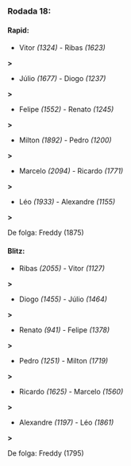 ### Rodada 18:

#### Rapid:

* Vitor *(1324)*     -     Ribas *(1623)*

 **>** 
* Júlio *(1677)*     -     Diogo *(1237)*

 **>** 
* Felipe *(1552)*     -     Renato *(1245)*

 **>** 
* Milton *(1892)*     -     Pedro *(1200)*

 **>** 
* Marcelo *(2094)*     -     Ricardo *(1771)*

 **>** 
* Léo *(1933)*     -     Alexandre *(1155)*

 **>** 

De folga: Freddy (1875)

#### Blitz:

* Ribas *(2055)*     -     Vitor *(1127)*

 **>** 
* Diogo *(1455)*     -     Júlio *(1464)*

 **>** 
* Renato *(941)*     -     Felipe *(1378)*

 **>** 
* Pedro *(1251)*     -     Milton *(1719)*

 **>** 
* Ricardo *(1625)*     -     Marcelo *(1560)*

 **>** 
* Alexandre *(1197)*     -     Léo *(1861)*

 **>** 

De folga: Freddy (1795)

